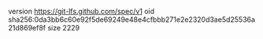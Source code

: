 version https://git-lfs.github.com/spec/v1
oid sha256:0da3bb6c60e92f5de69249e48e4cfbbb271e2e2320d3ae5d25536a21d869ef8f
size 2229
